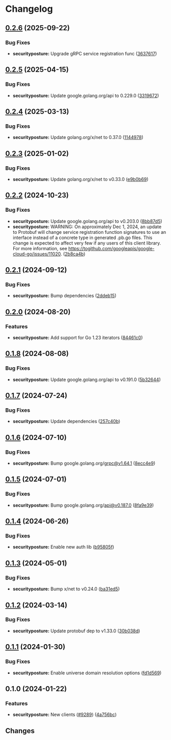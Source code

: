 # Changelog

## [0.2.6](https://github.com/googleapis/google-cloud-go/compare/securityposture/v0.2.5...securityposture/v0.2.6) (2025-09-22)


### Bug Fixes

* **securityposture:** Upgrade gRPC service registration func ([3637617](https://github.com/googleapis/google-cloud-go/commit/36376171b889310bb1e9ce57be208983b210b816))

## [0.2.5](https://github.com/googleapis/google-cloud-go/compare/securityposture/v0.2.4...securityposture/v0.2.5) (2025-04-15)


### Bug Fixes

* **securityposture:** Update google.golang.org/api to 0.229.0 ([3319672](https://github.com/googleapis/google-cloud-go/commit/3319672f3dba84a7150772ccb5433e02dab7e201))

## [0.2.4](https://github.com/googleapis/google-cloud-go/compare/securityposture/v0.2.3...securityposture/v0.2.4) (2025-03-13)


### Bug Fixes

* **securityposture:** Update golang.org/x/net to 0.37.0 ([1144978](https://github.com/googleapis/google-cloud-go/commit/11449782c7fb4896bf8b8b9cde8e7441c84fb2fd))

## [0.2.3](https://github.com/googleapis/google-cloud-go/compare/securityposture/v0.2.2...securityposture/v0.2.3) (2025-01-02)


### Bug Fixes

* **securityposture:** Update golang.org/x/net to v0.33.0 ([e9b0b69](https://github.com/googleapis/google-cloud-go/commit/e9b0b69644ea5b276cacff0a707e8a5e87efafc9))

## [0.2.2](https://github.com/googleapis/google-cloud-go/compare/securityposture/v0.2.1...securityposture/v0.2.2) (2024-10-23)


### Bug Fixes

* **securityposture:** Update google.golang.org/api to v0.203.0 ([8bb87d5](https://github.com/googleapis/google-cloud-go/commit/8bb87d56af1cba736e0fe243979723e747e5e11e))
* **securityposture:** WARNING: On approximately Dec 1, 2024, an update to Protobuf will change service registration function signatures to use an interface instead of a concrete type in generated .pb.go files. This change is expected to affect very few if any users of this client library. For more information, see https://togithub.com/googleapis/google-cloud-go/issues/11020. ([2b8ca4b](https://github.com/googleapis/google-cloud-go/commit/2b8ca4b4127ce3025c7a21cc7247510e07cc5625))

## [0.2.1](https://github.com/googleapis/google-cloud-go/compare/securityposture/v0.2.0...securityposture/v0.2.1) (2024-09-12)


### Bug Fixes

* **securityposture:** Bump dependencies ([2ddeb15](https://github.com/googleapis/google-cloud-go/commit/2ddeb1544a53188a7592046b98913982f1b0cf04))

## [0.2.0](https://github.com/googleapis/google-cloud-go/compare/securityposture/v0.1.8...securityposture/v0.2.0) (2024-08-20)


### Features

* **securityposture:** Add support for Go 1.23 iterators ([84461c0](https://github.com/googleapis/google-cloud-go/commit/84461c0ba464ec2f951987ba60030e37c8a8fc18))

## [0.1.8](https://github.com/googleapis/google-cloud-go/compare/securityposture/v0.1.7...securityposture/v0.1.8) (2024-08-08)


### Bug Fixes

* **securityposture:** Update google.golang.org/api to v0.191.0 ([5b32644](https://github.com/googleapis/google-cloud-go/commit/5b32644eb82eb6bd6021f80b4fad471c60fb9d73))

## [0.1.7](https://github.com/googleapis/google-cloud-go/compare/securityposture/v0.1.6...securityposture/v0.1.7) (2024-07-24)


### Bug Fixes

* **securityposture:** Update dependencies ([257c40b](https://github.com/googleapis/google-cloud-go/commit/257c40bd6d7e59730017cf32bda8823d7a232758))

## [0.1.6](https://github.com/googleapis/google-cloud-go/compare/securityposture/v0.1.5...securityposture/v0.1.6) (2024-07-10)


### Bug Fixes

* **securityposture:** Bump google.golang.org/grpc@v1.64.1 ([8ecc4e9](https://github.com/googleapis/google-cloud-go/commit/8ecc4e9622e5bbe9b90384d5848ab816027226c5))

## [0.1.5](https://github.com/googleapis/google-cloud-go/compare/securityposture/v0.1.4...securityposture/v0.1.5) (2024-07-01)


### Bug Fixes

* **securityposture:** Bump google.golang.org/api@v0.187.0 ([8fa9e39](https://github.com/googleapis/google-cloud-go/commit/8fa9e398e512fd8533fd49060371e61b5725a85b))

## [0.1.4](https://github.com/googleapis/google-cloud-go/compare/securityposture/v0.1.3...securityposture/v0.1.4) (2024-06-26)


### Bug Fixes

* **securityposture:** Enable new auth lib ([b95805f](https://github.com/googleapis/google-cloud-go/commit/b95805f4c87d3e8d10ea23bd7a2d68d7a4157568))

## [0.1.3](https://github.com/googleapis/google-cloud-go/compare/securityposture/v0.1.2...securityposture/v0.1.3) (2024-05-01)


### Bug Fixes

* **securityposture:** Bump x/net to v0.24.0 ([ba31ed5](https://github.com/googleapis/google-cloud-go/commit/ba31ed5fda2c9664f2e1cf972469295e63deb5b4))

## [0.1.2](https://github.com/googleapis/google-cloud-go/compare/securityposture/v0.1.1...securityposture/v0.1.2) (2024-03-14)


### Bug Fixes

* **securityposture:** Update protobuf dep to v1.33.0 ([30b038d](https://github.com/googleapis/google-cloud-go/commit/30b038d8cac0b8cd5dd4761c87f3f298760dd33a))

## [0.1.1](https://github.com/googleapis/google-cloud-go/compare/securityposture/v0.1.0...securityposture/v0.1.1) (2024-01-30)


### Bug Fixes

* **securityposture:** Enable universe domain resolution options ([fd1d569](https://github.com/googleapis/google-cloud-go/commit/fd1d56930fa8a747be35a224611f4797b8aeb698))

## 0.1.0 (2024-01-22)


### Features

* **securityposture:** New clients ([#9289](https://github.com/googleapis/google-cloud-go/issues/9289)) ([4a756bc](https://github.com/googleapis/google-cloud-go/commit/4a756bca314daa87101bfad16d2b8b2c352f0a4c))

## Changes
